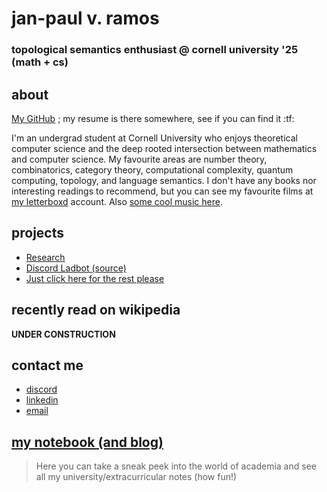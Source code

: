 # jan-paul v. ramos
### topological semantics enthusiast @ cornell university '25 (math + cs)

## about
[My GitHub](https://github.com/jpVinnie) ; my resume is there somewhere, see if you can find it :tf:

I'm an undergrad student at Cornell University who enjoys theoretical computer science and the deep rooted intersection between mathematics and computer science. My favourite areas are number theory, combinatorics, category theory, computational complexity, quantum computing, topology, and language semantics. I don't have any books nor interesting readings to recommend, but you can see my favourite films at [my letterboxd](https://letterboxd.com/Vinnely/) account. Also [some cool music here](https://bandcamp.com/jpvinnely).

## projects
- [Research](https://research.jpramos.me)
- [Discord Ladbot ](https://camto.github.io/Lad/Website/)[(source)](https://github.com/Camto/Lad)
- [Just click here for the rest please](https://github.com/jpVinnie?tab=repositories)


## recently read on wikipedia 
**UNDER CONSTRUCTION**

## contact me
- [discord](https://discord.com/users/294518633541926912)
- [linkedin](https://www.linkedin.com/in/jan-paul-v-ramos-6268bb208/)
- [email](mailto:janpaul.ramos@protonmail.com)

## [my notebook (and blog)](https://notes.jpramos.me)
> Here you can take a sneak peek into the world of academia and see all my university/extracurricular notes (how fun!)